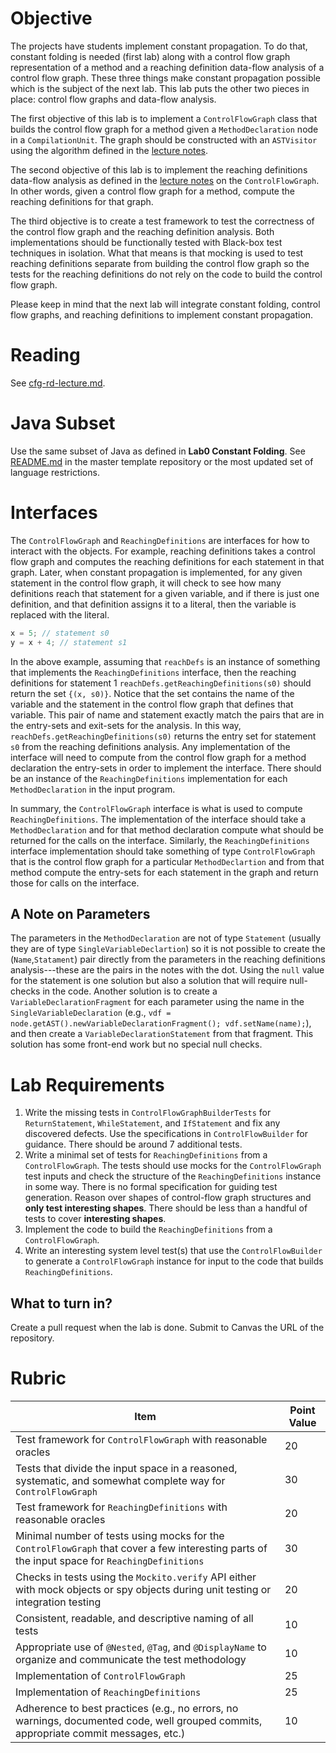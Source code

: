 # Objective

The projects have students implement constant propagation. To do that, constant folding is needed (first lab) along with a control flow graph representation of a method and a reaching definition data-flow analysis of a control flow graph. These three things make constant propagation possible which is the subject of the next lab.  This lab puts the other two pieces in place: control flow graphs and data-flow analysis.

The first objective of this lab is to implement a `ControlFlowGraph` class that builds the control flow graph for a method given a `MethodDeclaration` node in a `CompilationUnit`. The graph should be constructed with an `ASTVisitor` using the algorithm defined in the [lecture notes](https://bitbucket.org/byucs329/byu-cs-329-lecture-notes/src/master/cfg-rd-lecture.md). 

The second objective of this lab is to implement the reaching definitions data-flow analysis as defined in the [lecture notes](https://bitbucket.org/byucs329/byu-cs-329-lecture-notes/src/master/cfg-rd-lecture.md) on the `ControlFlowGraph`. In other words, given a control flow graph for a method, compute the reaching definitions for that graph.

The third objective is to create a test framework to test the correctness of the control flow graph and the reaching definition analysis. Both implementations should be functionally tested with Black-box test techniques in isolation. What that means is that mocking is used to test reaching definitions separate from building the control flow graph so the tests for the reaching definitions do not rely on the code to build the control flow graph. 

Please keep in mind that the next lab will integrate constant folding, control flow graphs, and reaching definitions to implement constant propagation.  

# Reading

See [cfg-rd-lecture.md](https://bitbucket.org/byucs329/byu-cs-329-lecture-notes/src/master/cfg-rd-lecture.md).

# Java Subset

Use the same subset of Java as defined in **Lab0 Constant Folding**. See [README.md](https://github.com/byu-cs329/lab0-constant-folding) in the master template repository or the most updated set of language restrictions.

# Interfaces

The `ControlFlowGraph` and `ReachingDefinitions` are interfaces for how to interact with the objects. For example, reaching definitions takes a control flow graph and computes the reaching definitions for each statement in that graph. Later, when constant propagation is implemented, for any given statement in the control flow graph, it will check to see how many definitions reach that statement for a given variable, and if there is just one definition, and that definition assigns it to a literal, then the variable is replaced with the literal.

```java
x = 5; // statement s0
y = x + 4; // statement s1
```

In the above example, assuming that ```reachDefs``` is an instance of something that implements the ```ReachingDefinitions``` interface, then the reaching definitions for statement 1 ```reachDefs.getReachingDefinitions(s0)``` should return the set ```{(x, s0)}```. Notice that the set contains the name of the variable and the statement in the control flow graph that defines that variable. This pair of name and statement exactly match the pairs that are in the entry-sets and exit-sets for the analysis. In this way, ```reachDefs.getReachingDefinitions(s0)``` returns the entry set for statement ```s0``` from the reaching definitions analysis. Any implementation of the interface will need to compute from the control flow graph for a method declaration the entry-sets in order to implement the interface. There should be an instance of the ```ReachingDefinitions``` implementation for each ```MethodDeclaration``` in the input program.

In summary, the ```ControlFlowGraph``` interface is what is used to compute ```ReachingDefinitions```. The implementation of the interface should take a ```MethodDeclaration``` and for that method declaration compute what should be returned for the calls on the interface. Similarly, the ```ReachingDefinitions``` interface implementation should take something of type ```ControlFlowGraph``` that is the control flow graph for a particular ```MethodDeclartion``` and from that method compute the entry-sets for each statement in the graph and return those for calls on the interface.

## A Note on Parameters

The parameters in the ```MethodDeclaration``` are not of type ```Statement```  (usually they are of type  ```SingleVariableDeclartion```) so it is not possible to create the (```Name```,```Statament```) pair directly from the parameters in the reaching definitions analysis---these are the pairs in the notes with the dot. Using the ```null``` value for the statement is one solution but also a solution that will require null-checks in the code. Another solution is to create a ```VariableDeclarationFragment``` for each parameter using the name in the ```SingleVariableDeclaration``` (e.g., ```vdf = node.getAST().newVariableDeclarationFragment(); vdf.setName(name);```), and then create a ```VariableDeclarationStatement``` from that fragment. This solution has some front-end work but no special null checks.

# Lab Requirements

  1. Write the missing tests in  `ControlFlowGraphBuilderTests` for `ReturnStatement`, `WhileStatement`, and `IfStatement` and fix any discovered defects. Use the specifications in `ControlFlowBuilder` for guidance. There should be around 7 additional tests.
  2. Write a minimal set of tests for `ReachingDefinitions` from a `ControlFlowGraph`. The tests should use mocks for the `ControlFlowGraph` test inputs and check the structure of the `ReachingDefinitions` instance in some way. There is no formal specification for guiding test generation. Reason over shapes of control-flow graph structures and **only test interesting shapes**. There should be less than a handful of tests to cover **interesting shapes**.
  3. Implement the code to build the `ReachingDefinitions` from a `ControlFlowGraph`.
  4. Write an interesting system level test(s) that use the `ControlFlowBuilder` to generate a `ControlFlowGraph` instance for input to the code that builds `ReachingDefinitions`.

## What to turn in?

Create a pull request when the lab is done. Submit to Canvas the URL of the repository.

# Rubric

| Item | Point Value |
| ------- | ----------- |
| Test framework for ```ControlFlowGraph``` with reasonable oracles | 20 |
| Tests that divide the input space in a reasoned, systematic, and somewhat complete way for ```ControlFlowGraph```| 30 |
| Test framework for ```ReachingDefinitions``` with reasonable oracles | 20 |
| Minimal number of tests using mocks for the ```ControlFlowGraph``` that cover a few interesting parts of the input space for ```ReachingDefinitions```| 30 |
| Checks in tests using the ```Mockito.verify``` API either with mock objects or spy objects during unit testing or integration testing | 20 |
| Consistent, readable, and descriptive naming of all tests | 10 |
| Appropriate use of `@Nested`, `@Tag`, and `@DisplayName` to organize and communicate the test methodology | 10 | | 
| Implementation of ```ControlFlowGraph``` | 25 |
| Implementation of ```ReachingDefinitions``` | 25 |
| Adherence to best practices (e.g., no errors, no warnings, documented code, well grouped commits, appropriate commit messages, etc.) | 10 | |
